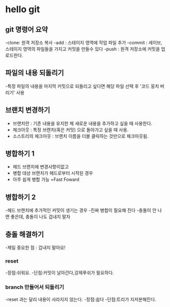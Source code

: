 # hello git

## git 명령어 요약

-clone: 원격 저장소 복사
-add : 스테이지 영역에 작업 파일 추가
-commit : 세이브, 스테이지 영역의 파일들을 가지고 커밋을 만들수 있다
-push : 원격 저장소에 커밋을 업로드한다.

## 파일의 내용 되돌리기

-특정 파일의 내용을 마지막 커밋으로 되돌리고 싶다면 해당 파일 선택 후 '코드 뭉치 버리기' 사용


## 브랜치 변경하기

- 브랜치란 : 기존 내용을 유지한 체 새로운 내용을 추가하고 싶을 때 사용한다.
- 체크아웃 : 특정 브랜치(혹은 커밋) 으로 돌아가고 싶을 때 사용.
- 소스트리의 체크아웃 : 브랜치 이름을 더블 클릭하는 것만으로 체크아웃됨.


## 병합하기 1

- 헤드 브랜치에 변경사항이없고
- 병합 대상 브랜치가 헤드로부터 시작된 경우
- 아주 쉽게 병합 가능 =Fast Foward


## 병합하기 2

-헤드 브랜치에 추가적인 커밋이 생기는 경우
-진짜 병합이 필요해 진다
-충돌이 안 나면 좋은데, 충돌이 나도 겁내지 말자

## 충돌 해결하기

-제일 중요한 점 : 겁내지 말아요!

### reset

-장점:쉬워요.
-단점:커밋이 날아간다,강제푸쉬가 필요하다.

### branch 만들어서 되돌리기

-reset 과는 달리 내용이 사라지지 않는다.
-장점:쉽다
-단점:트리가 지저분해진다.
